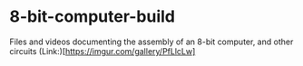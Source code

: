 # 8-bit-computer-build
Files and videos documenting the assembly of an 8-bit computer, and other circuits
(Link:)[https://imgur.com/gallery/PfLlcLw]
